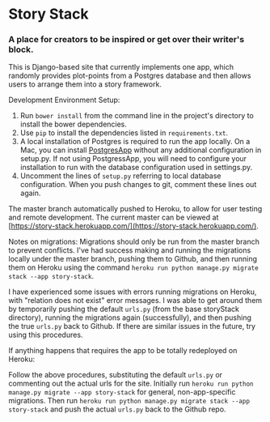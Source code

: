 # Story Stack
### A place for creators to be inspired or get over their writer's block.
This is Django-based site that currently implements one app, which randomly provides plot-points from a Postgres database and then allows users to arrange them into a story framework.

Development Environment Setup:
1. Run `bower install` from the command line in the project's directory to install the bower dependencies.
2. Use `pip` to install the dependencies listed in `requirements.txt`.
3. A local installation of Postgres is required to run the app locally.  On a Mac, you can install [PostgresApp](http://postgresapp.com/) without any additional configuration in setup.py. If not using PostgressApp, you will need to configure your installation to run with the database configuration used in settings.py.
4. Uncomment the lines of `setup.py` referring to local database configuration. When you push changes to git, comment these lines out again.

The master branch automatically pushed to Heroku, to allow for user testing and remote development.  The current master can be viewed at [https://story-stack.herokuapp.com/](https://story-stack.herokuapp.com/).

Notes on migrations:
Migrations should only be run from the master branch to prevent conflicts.  I've had success making and running the migrations locally under the master branch, pushing them to Github, and then running them on Heroku using the command `heroku run python manage.py migrate stack --app story-stack`.

I have experienced some issues with errors running migrations on Heroku, with "relation does not exist" error messages.  I was able to get around them by temporarily pushing the default `urls.py` (from the base storyStack directory), running the migrations again (successfully), and then pushing the true `urls.py` back to Github.  If there are similar issues in the future, try using this procedures.

If anything happens that requires the app to be totally redeployed on Heroku:

Follow the above procedures, substituting the default `urls.py` or commenting out the actual urls for the site.  Initially run `heroku run python manage.py migrate --app story-stack` for general, non-app-specific migrations.  Then run `heroku run python manage.py migrate stack --app story-stack` and push the actual `urls.py` back to the Github repo.






